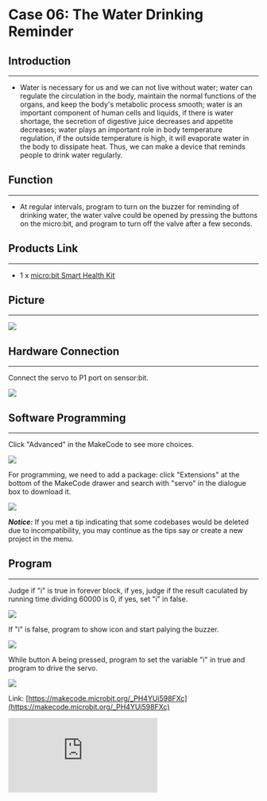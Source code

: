 # Case 06: The Water Drinking Reminder


##  Introduction
---

- Water is necessary for us and we can not live without water; water can regulate the circulation in the body, maintain the normal functions of the organs, and keep the body's metabolic process smooth; water is an important component of human cells and liquids, if there is water shortage,  the secretion of digestive juice decreases and appetite decreases; water plays an important role in body temperature regulation, if the outside temperature is high, it will evaporate water in the body to dissipate heat. Thus, we can make a device that reminds people to drink water regularly.

## Function
---

- At regular intervals, program to turn on the buzzer for reminding of drinking water, the water valve could be opened by pressing the buttons on the micro:bit, and program to turn off the valve after a few seconds.

## Products Link
---
- 1 x [micro:bit Smart Health Kit](https://shop.elecfreaks.com/products/elecfreaks-micro-bit-smart-health-kit-without-micro-bit-board?_pos=1&_sid=2b45d49aa&_ss=r)

## Picture
---
![](https://wiki-media-ef.oss-cn-hongkong.aliyuncs.com/i18n/en/docusaurus-plugin-content-docs/current/microbit/wisdom-life/microbit-smart-health-kit/images/microbit-Smart-Health-Kit-case-01-02.png)

## Hardware Connection
---

Connect the servo to P1 port on sensor:bit.

![](https://wiki-media-ef.oss-cn-hongkong.aliyuncs.com/i18n/en/docusaurus-plugin-content-docs/current/microbit/wisdom-life/microbit-smart-health-kit/images/microbit-Smart-Health-Kit-case-06-03.png)

## Software Programming

---

Click "Advanced" in the MakeCode to see more choices.

![](https://wiki-media-ef.oss-cn-hongkong.aliyuncs.com/i18n/en/docusaurus-plugin-content-docs/current/microbit/wisdom-life/microbit-smart-health-kit/images/microbit-Smart-Health-Kit-case-01-04.png)



For programming, we need to add a package: click "Extensions" at the bottom of the MakeCode drawer and search with "servo" in the dialogue box to download it.

![](https://wiki-media-ef.oss-cn-hongkong.aliyuncs.com/i18n/en/docusaurus-plugin-content-docs/current/microbit/wisdom-life/microbit-smart-health-kit/images/microbit-Smart-Health-Kit-case-01-06.png)

***Notice:*** If you met a tip indicating that some codebases would be deleted due to incompatibility, you may continue as the tips say or create a new project in the menu.

## Program

---
Judge if "i" is true in forever block, if yes, judge if the result caculated by running time dividing 60000 is 0, if yes, set "i" in false.

![](https://wiki-media-ef.oss-cn-hongkong.aliyuncs.com/i18n/en/docusaurus-plugin-content-docs/current/microbit/wisdom-life/microbit-smart-health-kit/images/microbit-Smart-Health-Kit-case-06-07.png)

If "i" is false, program to show icon and start palying the buzzer.

![](https://wiki-media-ef.oss-cn-hongkong.aliyuncs.com/i18n/en/docusaurus-plugin-content-docs/current/microbit/wisdom-life/microbit-smart-health-kit/images/microbit-Smart-Health-Kit-case-06-08.png)

While button A being pressed, program to set the variable "i" in true and program to drive the servo.

![](https://wiki-media-ef.oss-cn-hongkong.aliyuncs.com/i18n/en/docusaurus-plugin-content-docs/current/microbit/wisdom-life/microbit-smart-health-kit/images/microbit-Smart-Health-Kit-case-06-09.png)




Link: [https://makecode.microbit.org/_PH4YUi598FXc](https://makecode.microbit.org/_PH4YUi598FXc)

<div
    style={{
        position: 'relative',
        paddingBottom: '60%',
        overflow: 'hidden',
    }}
>
    <iframe
        src="https://makecode.microbit.org/_PH4YUi598FXc"
        frameborder="0"
        sandbox="allow-popups allow-forms allow-scripts allow-same-origin"
        style={{
            position: 'absolute',
            width: '100%',
            height: '100%',
        }}
    />
</div>


## Result
---
- Program to play the buzzer for reminding of drinking water every minute, and program to control the water valve through the buttons on the micro:bit and shut the valve for some time.
